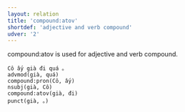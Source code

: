 ```yaml
---
layout: relation
title: 'compound:atov'
shortdef: 'adjective and verb compound'
udver: '2'
---
```


compound:atov is used for adjective and verb compound.

~~~ sdparse
Cô ấy già đi quá 。
advmod(già, quá)
compound:pron(Cô, ấy)
nsubj(già, Cô)
compound:atov(già, đi)
punct(già, 。)
~~~

<!-- Interlanguage links updated Ne 5. května 2024, 18:20:55 CEST -->
